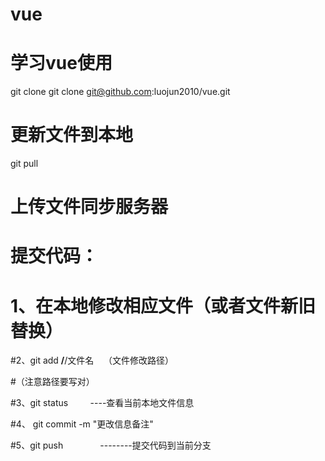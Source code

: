 # vue

# 学习vue使用
git clone git clone git@github.com:luojun2010/vue.git

# 更新文件到本地
git pull  

# 上传文件同步服务器
# 提交代码：

# 1、在本地修改相应文件（或者文件新旧替换）

#2、git add **/**/文件名    （文件修改路径）

#（注意路径要写对）

#3、git status         ----查看当前本地文件信息

#4、 git commit -m "更改信息备注"

#5、git push               --------提交代码到当前分支

